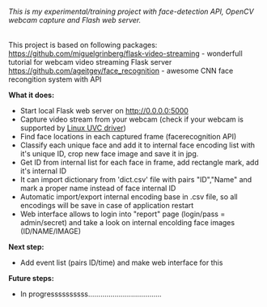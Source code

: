 ###### This is my experimental/training project with face-detection API, OpenCV webcam capture and Flash web server. 
This project is based on following packages:  
https://github.com/miguelgrinberg/flask-video-streaming - wonderfull tutorial for webcam video streaming Flask server  
https://github.com/ageitgey/face_recognition - awesome CNN face recongition system with API  

**What it does:**
- Start local Flask web server on http://0.0.0.0:5000
- Capture video stream from your webcam (check if your webcam is supported by [Linux UVC driver](http://www.ideasonboard.org/uvc/#devices))
- Find face locations in each captured frame (facerecognition API)
- Classify each unique face and add it to internal face encoding list with it's unique ID, crop new face image and save it in jpg.
- Get ID from internal list for each face in frame, add rectangle mark, add it's internal ID
- It can import dictionary from 'dict.csv' file with pairs "ID","Name" and mark a proper name instead of face internal ID
- Automatic import/export internal encoding base in .csv file, so all encodings will be save in case of application restart
- Web interface allows to login into "report" page (login/pass = admin/secret) and take a look on internal encolding face images (ID/NAME/IMAGE)

**Next step:**
- Add event list (pairs ID/time) and make web interface for this

**Future steps:**
- In progressssssssss....................................

